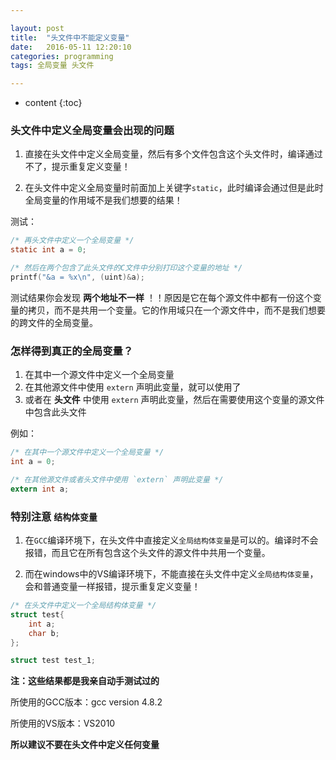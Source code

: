 ```yaml
---

layout: post
title:  "头文件中不能定义变量"
date:   2016-05-11 12:20:10
categories: programming
tags: 全局变量 头文件

---
```


* content
{:toc}

### 头文件中定义全局变量会出现的问题

1. 直接在头文件中定义全局变量，然后有多个文件包含这个头文件时，编译通过不了，提示重复定义变量！

2. 在头文件中定义全局变量时前面加上关键字`static`，此时编译会通过但是此时全局变量的作用域不是我们想要的结果！

测试：

```c
/* 再头文件中定义一个全局变量 */
static int a = 0;

/* 然后在两个包含了此头文件的C文件中分别打印这个变量的地址 */
printf("&a = %x\n", (uint)&a);

```

测试结果你会发现 __两个地址不一样__ ！！原因是它在每个源文件中都有一份这个变量的拷贝，而不是共用一个变量。它的作用域只在一个源文件中，而不是我们想要的跨文件的全局变量。

### 怎样得到真正的全局变量？

1. 在其中一个源文件中定义一个全局变量
2. 在其他源文件中使用 `extern` 声明此变量，就可以使用了
3. 或者在 __头文件__ 中使用 `extern` 声明此变量，然后在需要使用这个变量的源文件中包含此头文件

例如：

```c
/* 在其中一个源文件中定义一个全局变量 */
int a = 0;

/* 在其他源文件或者头文件中使用 `extern` 声明此变量 */
extern int a;

```

### 特别注意 `结构体变量` 

1. 在`GCC`编译环境下，在头文件中直接定义`全局结构体变量`是可以的。编译时不会报错，而且它在所有包含这个头文件的源文件中共用一个变量。

2. 而在windows中的VS编译环境下，不能直接在头文件中定义`全局结构体变量`，会和普通变量一样报错，提示重复定义变量！

```c
/* 在头文件中定义一个全局结构体变量 */
struct test{
    int a;
    char b;
};

struct test test_1;
```


__注：这些结果都是我亲自动手测试过的__

所使用的GCC版本：gcc version 4.8.2

所使用的VS版本：VS2010

__所以建议不要在头文件中定义任何变量__
